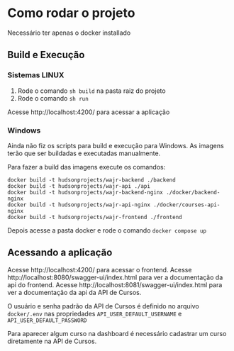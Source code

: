 


# Como rodar o projeto

Necessário ter apenas o docker installado

## Build e Execução

### Sistemas LINUX

1. Rode o comando `sh build` na pasta raiz do projeto
2. Rode o comando `sh run`

Acesse http://localhost:4200/ para acessar a aplicação

### Windows

Ainda não fiz os scripts para build e execução para Windows. As imagens terão que ser buildadas e executadas manualmente.

Para fazer a build das imagens execute os comandos:

```
docker build -t hudsonprojects/wajr-backend ./backend
docker build -t hudsonprojects/wajr-api ./api
docker build -t hudsonprojects/wajr-backend-nginx ./docker/backend-nginx
docker build -t hudsonprojects/wajr-api-nginx ./docker/courses-api-nginx
docker build -t hudsonprojects/wajr-frontend ./frontend
```

Depois acesse a pasta docker e rode o comando `docker compose up`

## Acessando a aplicação
Acesse http://localhost:4200/ para acessar o frontend.
Acesse http://localhost:8080/swagger-ui/index.html para ver a documentação da api do frontend.
Acesse http://localhost:8081/swagger-ui/index.html para ver a documentação da api da API de Cursos.

O usuário e senha padrão da API de Cursos é definido no arquivo `docker/.env` nas propriedades `API_USER_DEFAULT_USERNAME` e `API_USER_DEFAULT_PASSWORD`

Para aparecer algum curso na dashboard é necessário cadastrar um curso diretamente na API de Cursos.